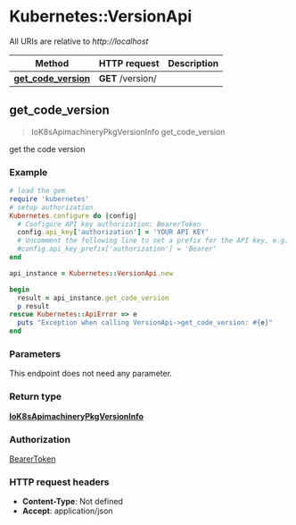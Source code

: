 # Kubernetes::VersionApi

All URIs are relative to *http://localhost*

Method | HTTP request | Description
------------- | ------------- | -------------
[**get_code_version**](VersionApi.md#get_code_version) | **GET** /version/ | 



## get_code_version

> IoK8sApimachineryPkgVersionInfo get_code_version



get the code version

### Example

```ruby
# load the gem
require 'kubernetes'
# setup authorization
Kubernetes.configure do |config|
  # Configure API key authorization: BearerToken
  config.api_key['authorization'] = 'YOUR API KEY'
  # Uncomment the following line to set a prefix for the API key, e.g. 'Bearer' (defaults to nil)
  #config.api_key_prefix['authorization'] = 'Bearer'
end

api_instance = Kubernetes::VersionApi.new

begin
  result = api_instance.get_code_version
  p result
rescue Kubernetes::ApiError => e
  puts "Exception when calling VersionApi->get_code_version: #{e}"
end
```

### Parameters

This endpoint does not need any parameter.

### Return type

[**IoK8sApimachineryPkgVersionInfo**](IoK8sApimachineryPkgVersionInfo.md)

### Authorization

[BearerToken](../README.md#BearerToken)

### HTTP request headers

- **Content-Type**: Not defined
- **Accept**: application/json

